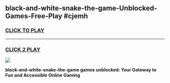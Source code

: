 
## black-and-white-snake-the-game-Unblocked-Games-Free-Play #cjemh
<h3>
<a href="https://us.freeplayer.one?title=black-and-white-snake-the-game&ref=9M">CLICK TO PLAY</a></h3>
<hr>

<h3>
<a href="https://us.freeplayer.one?title=black-and-white-snake-the-game&ref=9M">CLICK 2 PLAY</a>
  
</h3>

<a href="https://us.freeplayer.one?title=black-and-white-snake-the-game&ref=9M"><img src="https://clearcache.store/games.png"></a>


**black-and-white-snake-the-game games unblocked: Your Gateway to Fun and Accessible Online Gaming**
